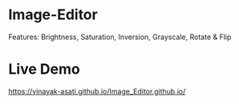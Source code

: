 # Image-Editor
Features:
Brightness,
Saturation,
Inversion,
Grayscale,
Rotate & Flip


# Live Demo
https://vinayak-asati.github.io/Image_Editor.github.io/
